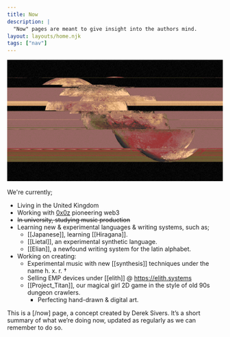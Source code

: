 ```yaml
---
title: Now
description: |
  "Now" pages are meant to give insight into the authors mind.
layout: layouts/home.njk
tags: ["nav"]
---
```


![hi :>](/static/img/jupyglitch.png)

We're currently;

- Living in the United Kingdom
- Working with [0x0z](<https://0x0z.agency>) pioneering web3
- ~~In university, studying music production~~
- Learning new & experimental languages & writing systems, such as;
  - [[Japanese]], learning [[Hiragana]].
  - [[Lietal]], an experimental synthetic language.
  - [[Elian]], a newfound writing system for the latin alphabet.
- Working on creating:
  - Experimental music with new [[synthesis]] techniques under the name h. x. r. †
  - Selling EMP devices under [[elith]] @ <https://elith.systems>
  - [[Project_Titan]], our magical girl 2D game in the style of old 90s dungeon crawlers.
    - Perfecting hand-drawn & digital art.

This is a [/now] page, a concept created by Derek Sivers.
It’s a short summary of what we’re doing now, updated as regularly as we can remember to do so.
